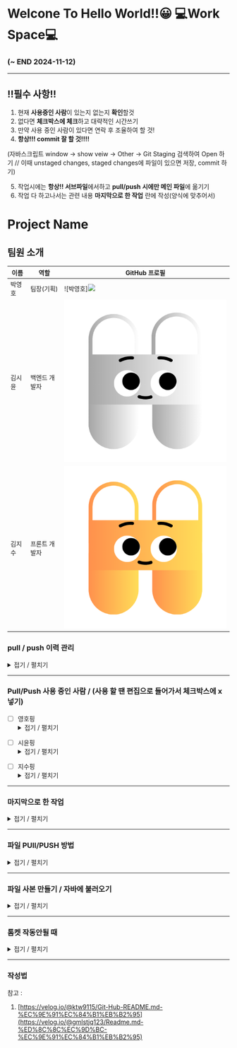 # Welcone To Hello World!!😀 💻Work Space💻 
### (~ END 2024-11-12)

---

## ‼필수 사항‼
1. 현재 **사용중인 사람**이 있는지 없는지 **확인**할것
2. 없다면 **체크박스에 체크**하고 대략적인 시간쓰기
3. 만약 사용 중인 사람이 있다면 연락 후 조율하여 할 것!
4. **항상!!! commit 잘 할 것!!!!**

  (자바스크립트 window -> show veiw -> Other -> Git Staging 검색하여 Open 하기 // 이때 unstaged changes, staged changes에 파일이 있으면 저장, commit 하기)

5. 작업시에는 **항상!! 서브파일**에서하고 **pull/push 시에만 메인 파일**에 옮기기
6. 작업 다 하고나서는 관련 내용 **마지막으로 한 작업** 란에 작성(양식에 맞추어서)

# Project Name

## 팀원 소개

| 이름     | 역할           | GitHub 프로필                           |
|----------|----------------|-----------------------------------------|
| 박영호   | 팀장(기획)     | ![박영호]<img src="images/박영호.jpg" width="100px">     |
| 김시윤   | 백엔드 개발자   | ![김시윤](images/김시윤.png)     |
| 김지수   | 프론트 개발자   | ![김지수](images/김지수.png)      |



### pull / push 이력 관리
<details>
<summary>접기 / 펼치기</summary>

[2024-11-05 화]

1. 박영호 pull 20:00  
2. 김시윤 push 20:00  
3. 김지수 pull 20:00  

</details>


---  
### Pull/Push 사용 중인 사람 / (사용 할 땐 편집으로 들어가서 체크박스에 x 넣기)
- [ ] 영호핑 <details>
  <summary>접기 / 펼치기</summary>
  약 00:00 ~ 00:10
</details>


- [ ] 시윤핑 <details>
  <summary>접기 / 펼치기</summary>
  약 00:00 ~ 00:10
</details>


- [ ] 지수핑 <details>
  <summary>접기 / 펼치기</summary>
  약 00:00 ~ 00:10
</details>

---
### 마지막으로 한 작업
<details>
  <summary>접기 / 펼치기</summary>
  ex) 2024/10/21(월) 17:13 | 시윤핑 ==> ooo작업을 함

  1. 2024/10/21(월) 18:21 | 시윤핑 ==> 약 html 메인 파일 업로드 완료
  2. 2024/10/21(월) 18:21 | 시윤핑 ==> 약 21:40 ~ 23:40 | 다이나믹웹 프로젝트 메이븐으로 변경 => 실패... 이유 모름
  3. 2024/11/05(화) 19:53 | 시윤핑 ==> 이전 branch 삭제 및 최신 branck 업로드, 최신 홈페이지 업로드 파일 커밋 완료
  4. 2024/11/06(수) 09:32 | 시윤핑 ==> css 오류로 다시 커밋
  5. 2024/11/06(수) 18:00 | 영호핑 ==> 모두 커밋
  6. 2024/11/07(목) 09:00 | 시윤핑 ==> pull 받음
  7. 2024/11/07(목) 09:15 | 시윤핑 ==> ALL UPDATE and COMMIT
  8. 2024/11/07(목) 11:30 | 영호핑 ==> 글씨 제거
  9. 2024/11/07(목) 12:00 | 영호핑 ==> 버튼 수정 / 게시물 검색 웹 페이지 푸시
  10. 2024/11/07(목) 12:23 | 시윤핑 ==>  |**UPDATE**|NextPostController, PrePostController  |**INSERT**|SharedFileNumber
  11. 2024/11/07(목) 12:30 | 영호핑 ==> My_post 추가 / 내 게시물 보기 페이지 추가
  12. 2024/11/07(목) 17:43 | 시윤핑 ==> |**UPDATE**|Mainpage_hw.js, MemberMapper.xml My_post.js  |**INSERT**|My_post.jsp, My_post_img_Controller.java, My_post_img_DAO
  13. 2024/11/07(목) 19:10 | 영호핑 ==> 내 게시물(이름실수)
  14. 2024/11/07(목) 23:13 | 시윤핑 ==> |**UPDATE**|Mainpage_hw.js, Mainpage_hw.jsp
  15. 2024/11/08(금) 09:27 | 지수핑 ==> |**UPDATE**|My_post.html , My_post.css
  16. 2024/11/08(금) 09:45 | 영호핑 ==> 페이지 레이아웃 전체 적용
  17. 2024/11/08(금) 10:18 | 시윤핑 == >|**UPDATE**|My_post.js, My_post.jsp
  18. 2024/11/08(금) 11:38 | 시윤핑 ==> |**UPDATE**| My_post.css, My_post.js
  19. 2024/11/08(금) 12:02 | 지수핑 ==> |**UPDATE**|My_post.css => 2-2-right 아래 테두리 추가용 ~
  20. 2024/11/08(금) 17:29 | 지수핑 ==> |**UPDATE**|Postpage 일부 수정 + Mainpage_hw. jsp/css/js 수정!
  21. 2024/11/09(토) 08:34 | 지수핑 ==> |**UPDATE**|MainPage, PostPage, My_post 버튼 효과, 귀 업데이트 완
  22. 2024/11/09(토) 13:23 | 지수핑 ==> |**UPDATE**|<< MainPage, PostPage는 jsp, css >>, << My_post는 jsp, css, js >>, 
                                                   <<Other_post는 css >> 수정
  23. 2024/11/09(금) 17:20 | 지수핑 ==> |**UPDATE**|Mainpage_hw, My_post, Other_post, Post_search, PostPage => css,
                                                   Post_search.html, PostPage.jsp
  24. 2024/11/10(일) 16:56 | 시윤핑 ==> |**UPDATE**|ImageDAO.java, MemberMapper.xml, My_post.js, My_post_img_cotroller.java
  25. 2024/11/10(일) 17:08 | 시윤핑 ==> |**INSERT**|UpdatePage.css
  26. 2024/11/10(일) 21:24 | 시윤핑 ==> |**INSERT**|DELETE, UPDATE FUNCTION COMMIT
  27. 2024/11/10(일) 22:31 | 지수핑 ==> |**UPDATE**|js, jsp, html 수정 완료
  28. 2024/11/10(일) 23:37 | 지수핑 ==> |**UPDATE**|My_post, PostPage => css, jsp 수정
  29. 2024/11/11(월) 00:16 | 지수핑 ==> |**UPDATE**|Post_search => css,html, PostPage => css, user_edit => jsp, css, js 수정
  30. 2024/11/11(월) 00:31 | 시윤핑 ==> |**UPDATE**|Mainpage_hw.js, Mainpage_hw.jsp, Membermapper.xml, My_post.js, My_post.jsp, My_post.img_Controller.java, My_post.img_DAO.java, NextPostController.java, NextPostDAO, PrepostController.java, PrePostDAO.java
  31. 2024/11/11(월) 15:45 | 지수핑 ==> |**UPDATE**|Mainpage, My_post, PostPage, UpdatePage 수정
  32. 2024/11/11(월) 16:40 | 시윤핑 ==> |**INSERT**|ImageSender.java, user_edit_controller.java, user_edit_DAO.java
  33. 2024/11/11(월) 17:08 | 지수핑 ==> |**UPDATE**|Mainpage => jsp, js, css | updatePage => jsp 수정
  34. 2024/11/11(월) 17:31 | 시윤핑 ==> |**UPDATE**|login.js, Mainpage_hw.jsp, My_post.jsp
  35. 2024/11/11(월) 17:44 | 시윤핑 ==> |**UPDATE**|LoginController1.java
  36. 2024/11/11(월) 18:42 | 지수핑 ==> |**UPDATE**|Mainpage, My_post, PostPage 업데이트
  37. 2024/11/12(화) 00:33 | 시윤핑 ==> |**INSERT**|ImageSenderController.java |**UPDATE**|ImageSender.java, Mainpage_hw.js, Mainpage_hw.jsp, NextPostController.java, PrePostController.java
  38. 2024/11/12(화) 01:18 | 시윤핑 ==> |**UPDATE**|Mainpage_hw.js
  39. 2024/11/12(화) 01:43 | 시윤핑 ==> |**UPDATE**| Mainpage_hw.js

  40. 2024/11/12(화) 09:40 | 지수핑 ==> |**UPDATE**|귀 위치, 모달창 수정
  41. 2024/11/12(화) 10:26 | 지수핑 ==> |**UPDATE**|최종 Login.js / MainPage update!
  
</details>

---
### 파일 PUll/PUSH 방법
<details>
  <summary>접기 / 펼치기</summary>
  
<파일 올리기>
1. 파일 저장
2. 프로젝트위 우클릭 -> team -> commit (레파지토리 저장)
3. 플러스 기호 2 개 눌려서 파일 아래로 내리기
4. commit 메시지 내용 무조건!!! 작성하기★★★★★★★★★★★
5. 하단 커밋하기
6. 프로젝트위 우클릭 -> team -> push to branch 하고 푸시
7. 무조건 말해주기!!!!!!★★★★★★★★★★★★

<파일 받기>
1. 프로젝트위 우클릭 -> team -> commit (레파지토리 저장)
2. 프로젝트위 우클릭 -> team -> pull(2개 중 위에꺼)
</details>

---
### 파일 사본 만들기 / 자바에 불러오기
<details>
  <summary>접기 / 펼치기</summary>
  
<사본 만들기>
1. Export - Export
2. General - File System
3. 복사할 파일 체크 후 To directory로 파일 저장 위치 체크
4. Finish

<만든 사본 자바에 불러오기>
1. import - import
2. General - File System
3. From directory에서 불러올 파일 선택하기
4. 밑에 가져올 파일 체크
5. Finish(Yes To All)
</details>


---
### 톰켓 작동안될 때
<details>
  <summary>접기 / 펼치기</summary>

1. 이클립스 화면 하단에 servers 클릭
2. 만약 없을 시 상단에 window -> show view -> servers
3. servers를 보면 톰켓이 있음. 우클릭 후 add and remove
4. Remove All 눌려서 모든 파일 좌측으로 옮기기
5. Finish
  
</details>

---
### 작성법
참고 : 
1. [https://velog.io/@ktw9115/Git-Hub-README.md-%EC%9E%91%EC%84%B1%EB%B2%95](https://velog.io/@gmlstjq123/Readme.md-%ED%8C%8C%EC%9D%BC-%EC%9E%91%EC%84%B1%EB%B2%95)

